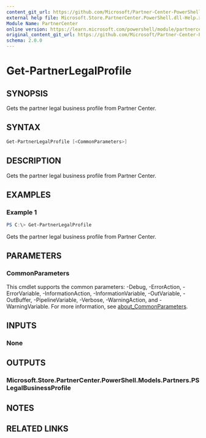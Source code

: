 ```yaml
---
content_git_url: https://github.com/Microsoft/Partner-Center-PowerShell/blob/master/docs/help/Get-PartnerLegalProfile.md
external help file: Microsoft.Store.PartnerCenter.PowerShell.dll-Help.xml
Module Name: PartnerCenter
online version: https://learn.microsoft.com/powershell/module/partnercenter/Get-PartnerLegalProfile
original_content_git_url: https://github.com/Microsoft/Partner-Center-PowerShell/blob/master/docs/help/Get-PartnerLegalProfile.md
schema: 2.0.0
---
```


# Get-PartnerLegalProfile

## SYNOPSIS
Gets the partner legal business profile from Partner Center.

## SYNTAX

```powershell
Get-PartnerLegalProfile [<CommonParameters>]
```

## DESCRIPTION
Gets the partner legal business profile from Partner Center.

## EXAMPLES

### Example 1
```powershell
PS C:\> Get-PartnerLegalProfile
```

Gets the partner legal business profile from Partner Center.

## PARAMETERS

### CommonParameters
This cmdlet supports the common parameters: -Debug, -ErrorAction, -ErrorVariable, -InformationAction, -InformationVariable, -OutVariable, -OutBuffer, -PipelineVariable, -Verbose, -WarningAction, and -WarningVariable. For more information, see [about_CommonParameters](http://go.microsoft.com/fwlink/?LinkID=113216).

## INPUTS

### None

## OUTPUTS

### Microsoft.Store.PartnerCenter.PowerShell.Models.Partners.PSLegalBusinessProfile

## NOTES

## RELATED LINKS
